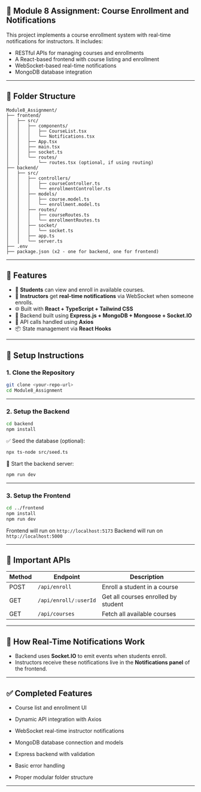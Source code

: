 ## 📘 Module 8 Assignment: Course Enrollment and Notifications

This project implements a course enrollment system with real-time notifications for instructors. It includes:

* RESTful APIs for managing courses and enrollments
* A React-based frontend with course listing and enrollment
* WebSocket-based real-time notifications
* MongoDB database integration

---

## 📁 Folder Structure

```
Module8_Assignment/
├── frontend/
│   ├── src/
│   │   ├── components/
│   │   │   ├── CourseList.tsx
│   │   │   └── Notifications.tsx
│   │   ├── App.tsx
│   │   ├── main.tsx
│   │   ├── socket.ts
│   │   └── routes/
│   │       └── routes.tsx (optional, if using routing)
├── backend/
│   ├── src/
│   │   ├── controllers/
│   │   │   ├── courseController.ts
│   │   │   └── enrollmentController.ts
│   │   ├── models/
│   │   │   ├── course.model.ts
│   │   │   └── enrollment.model.ts
│   │   ├── routes/
│   │   │   ├── courseRoutes.ts
│   │   │   └── enrollmentRoutes.ts
│   │   ├── socket/
│   │   │   └── socket.ts
│   │   ├── app.ts
│   │   └── server.ts
├── .env
├── package.json (x2 - one for backend, one for frontend)
```

---

## 🚀 Features

* 📝 **Students** can view and enroll in available courses.
* 🔔 **Instructors** get **real-time notifications** via WebSocket when someone enrolls.
* 🌐 Built with **React + TypeScript + Tailwind CSS**
* 🔧 Backend built using **Express.js + MongoDB + Mongoose + Socket.IO**
* 📡 API calls handled using **Axios**
* 📦 State management via **React Hooks**

---

## 🔧 Setup Instructions

### 1. Clone the Repository

```bash
git clone <your-repo-url>
cd Module8_Assignment
```

---

### 2. Setup the Backend

```bash
cd backend
npm install
```


✅ Seed the database (optional):

```bash
npx ts-node src/seed.ts
```

🚀 Start the backend server:

```bash
npm run dev
```

---

### 3. Setup the Frontend

```bash
cd ../frontend
npm install
npm run dev
```

Frontend will run on `http://localhost:5173`
Backend will run on `http://localhost:5000`

---

## 📌 Important APIs

| Method | Endpoint              | Description                         |
| ------ | --------------------- | ----------------------------------- |
| POST   | `/api/enroll`         | Enroll a student in a course        |
| GET    | `/api/enroll/:userId` | Get all courses enrolled by student |
| GET    | `/api/courses`        | Fetch all available courses         |

---

## 🧠 How Real-Time Notifications Work

* Backend uses **Socket.IO** to emit events when students enroll.
* Instructors receive these notifications live in the **Notifications panel** of the frontend.

---

## ✅ Completed Features
* Course list and enrollment UI

 * Dynamic API integration with Axios

 * WebSocket real-time instructor notifications

 * MongoDB database connection and models

 * Express backend with validation

 * Basic error handling

 * Proper modular folder structure

---
